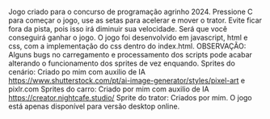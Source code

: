  Jogo criado para o concurso de programação agrinho 2024. Pressione C para começar o jogo, use as setas para acelerar e mover o trator. Evite ficar fora da pista, pois isso irá diminuir sua velocidade. Será que você conseguirá ganhar o jogo.
O jogo foi desenvolvido em javascript, html e css, com a implementação do css dentro do index.html.
OBSERVAÇÃO: Alguns bugs no carregamento e processamento dos scripts pode acabar alterando o funcionamento dos sprites de vez enquando.
Sprites do cenário: Criado po mim com auxilio de IA https://www.shutterstock.com/pt/ai-image-generator/styles/pixel-art e pixlr.com
Sprites do carro: Criado por mim com auxilio de IA https://creator.nightcafe.studio/ 
Sprite do trator: Criados por mim.
O jogo está apenas disponível para versão desktop online.
